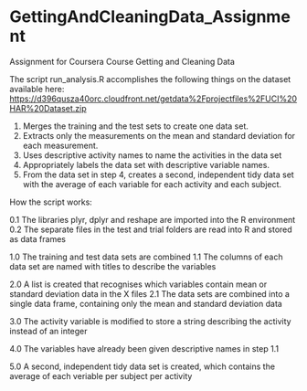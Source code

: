 # GettingAndCleaningData_Assignment
Assignment for Coursera Course Getting and Cleaning Data

The script run_analysis.R accomplishes the following things on the dataset available here:
https://d396qusza40orc.cloudfront.net/getdata%2Fprojectfiles%2FUCI%20HAR%20Dataset.zip

1) Merges the training and the test sets to create one data set.
2) Extracts only the measurements on the mean and standard deviation for each measurement.
3) Uses descriptive activity names to name the activities in the data set
4) Appropriately labels the data set with descriptive variable names.
5) From the data set in step 4, creates a second, independent tidy data set with the average of each variable for each activity and each subject.


How the script works:

0.1 The libraries plyr, dplyr and reshape are imported into the R environment
0.2 The separate files in the test and trial folders are read into R and stored as data frames

1.0 The training and test data sets are combined
1.1 The columns of each data set are named with titles to describe the variables

2.0 A list is created that recognises which variables contain mean or standard deviation data in the X files
2.1 The data sets are combined into a single data frame, containing only the mean and standard deviation data

3.0 The activity variable is modified to store a string describing the activity instead of an integer

4.0 The variables have already been given descriptive names in step 1.1

5.0 A second, independent tidy data set is created, which contains the average of each veriable per subject per activity
